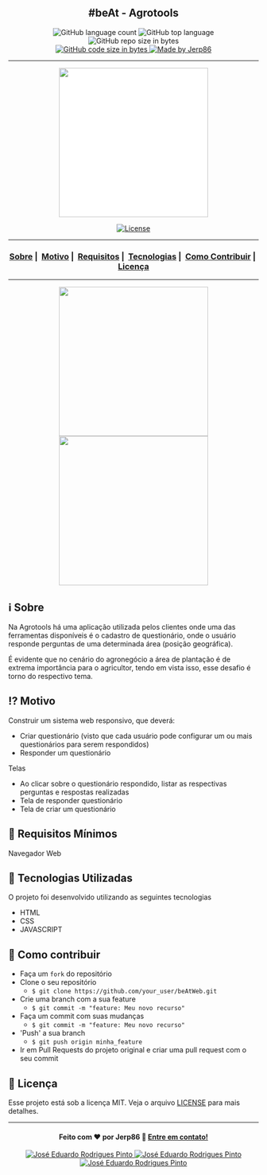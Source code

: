 <h2 align="center">#beAt - Agrotools</h2>

<p align="center">
  <img alt="GitHub language count" src="https://img.shields.io/github/languages/count/jerp86/beAtWeb">

  <img alt="GitHub top language" src="https://img.shields.io/github/languages/top/jerp86/beAtWeb?logo=typescript">

  <img alt="GitHub repo size in bytes" src="https://img.shields.io/github/repo-size/jerp86/beAtWeb?color=green">

  <br>

  <a href="https://www.codacy.com/manual/jerp86/beAtWeb?utm_source=github.com&amp;utm_medium=referral&amp;utm_content=jerp86/beAtWeb&amp;utm_campaign=Badge_Grade">

  <img alt="GitHub code size in bytes" src="https://img.shields.io/github/last-commit/jerp86/beAtWeb">

  <a href="https://www.linkedin.com/in/jerp/">
    <img alt="Made by Jerp86" src="https://img.shields.io/badge/made%20by-Jerp86-%2304D361">
  </a>
</p>

---

<p align="center">
  <img src="https://agrotools.com.br/wp-content/uploads/2019/06/LogoAgrotoolsNew.png" width="300" heigth="300" style="background-color: #fff;">
</p>

<p align="center">
  <a href="LICENSE">
    <img alt="License" src="https://img.shields.io/badge/license-MIT-%23F8952D">
  </a>
</p>

---

<h3 align="center">
  <a href="#information_source-sobre">Sobre</a>&nbsp;|&nbsp;
  <a href="#interrobang-motivo">Motivo</a>&nbsp;|&nbsp;
  <a href="#seedling-requisitos-mínimos">Requisitos</a>&nbsp;|&nbsp;
  <a href="#rocket-tecnologias-utilizadas">Tecnologias</a>&nbsp;|&nbsp;
  <a href="#link-como-contribuir">Como Contribuir</a>&nbsp;|&nbsp;
  <a href="#memo-licença">Licença</a>
</h3>

---

<p align="center">
  <img src="https://user-images.githubusercontent.com/54115624/116869913-fc159500-abe7-11eb-99dc-1663e99b8ed1.png" width="300">
  <img src="https://user-images.githubusercontent.com/54115624/116870098-4139c700-abe8-11eb-9eec-b3f7d3309fd5.png" width="300">
</p>

## :information_source: Sobre

Na Agrotools há uma aplicação utilizada pelos clientes onde uma das ferramentas disponíveis é o cadastro de questionário, onde o usuário responde perguntas de uma determinada área (posição geográfica).

É evidente que no cenário do agronegócio a área de plantação é de extrema importância para o agricultor, tendo em vista isso, esse desafio é torno do respectivo tema.

## :interrobang: Motivo

Construir um sistema web responsivo, que deverá:

- Criar questionário (visto que cada usuário pode configurar um ou mais questionários para serem respondidos)
- Responder um questionário

Telas

- Ao clicar sobre o questionário respondido, listar as respectivas perguntas e respostas realizadas
- Tela de responder questionário
- Tela de criar um questionário

## :seedling: Requisitos Mínimos

Navegador Web

## :rocket: Tecnologias Utilizadas

O projeto foi desenvolvido utilizando as seguintes tecnologias

- HTML
- CSS
- JAVASCRIPT

## :link: Como contribuir

- Faça um `fork` do repositório
- Clone o seu repositório
  - `$ git clone https://github.com/your_user/beAtWeb.git`
- Crie uma branch com a sua feature
  - `$ git commit -m "feature: Meu novo recurso"`
- Faça um commit com suas mudanças
  - `$ git commit -m "feature: Meu novo recurso"`
- 'Push' a sua branch
  - `$ git push origin minha_feature`
- Ir em Pull Requests do projeto original e criar uma pull request com o seu commit

## :memo: Licença

Esse projeto está sob a licença MIT. Veja o arquivo [LICENSE](LICENSE) para mais detalhes.

---

<h4 align="center">
  Feito com ❤️ por Jerp86 👋️ <a href="mailto:jerp4@hotmail.com">Entre em contato!</a>
</h4>

<p align="center">
  <a href="https://www.linkedin.com/in/jerp/">
    <img alt="José Eduardo Rodrigues Pinto" src="https://img.shields.io/badge/LinkedIn-jerp-0e76a8?style=flat&logoColor=white&logo=linkedin">
  </a>
  <a href="https://www.instagram.com/jerpbtu/">
    <img alt="José Eduardo Rodrigues Pinto" src="https://img.shields.io/badge/Instagram-@jerpbtu-833AB4?style=flat&logoColor=white&logo=instagram">
  </a>
  <a href="https://twitter.com/jerpbtu">
    <img alt="José Eduardo Rodrigues Pinto" src="https://img.shields.io/twitter/follow/jerpbtu?style=flat&logoColor=white&logo=Twitter">
  </a>
</p>
